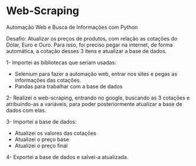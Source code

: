 # Web-Scraping

Automação Web e Busca de Informações com Python

Desafio: Atualizar os preços de produtos, com relação as cotações do Dólar, Euro e Ouro. Para isso, foi preciso pegar na internet, de forma automática, a cotação desses 3 itens e atualizar a base de dados.

1- Importei as bibliotecas que seriam usadas:
  - Selenium para fazer a automação web, entrar nos sites e pegas as informações das cotações.
  - Pandas para trabalhar com a base de dados
  
2- Realizei o web-scraping, entrando no google, buscando as 3 cotações e atribuindo-as a variáveis, para poder posteriormente atualizar a base de dados com elas.

3- Importei a base de dados:
  - Atualizei os valores das cotações
  - Atualizei o preço base
  - Atualizei o preço final
  
4- Exportei a base de dados e salvei-a atualizada.
